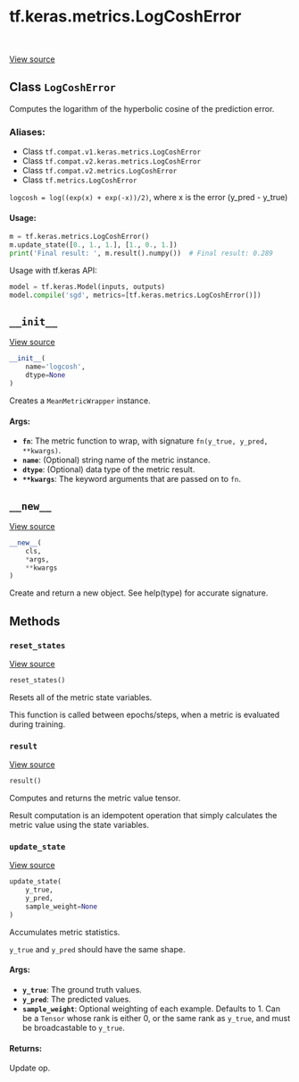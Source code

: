 <div itemscope itemtype="http://developers.google.com/ReferenceObject">
<meta itemprop="name" content="tf.keras.metrics.LogCoshError" />
<meta itemprop="path" content="Stable" />
<meta itemprop="property" content="__init__"/>
<meta itemprop="property" content="__new__"/>
<meta itemprop="property" content="reset_states"/>
<meta itemprop="property" content="result"/>
<meta itemprop="property" content="update_state"/>
</div>

# tf.keras.metrics.LogCoshError

<!-- Insert buttons -->

<table class="tfo-notebook-buttons tfo-api" align="left">
</table>

<a target="_blank" href="/code/stable/tensorflow/python/keras/metrics.py">View source</a>



## Class `LogCoshError`

<!-- Start diff -->
Computes the logarithm of the hyperbolic cosine of the prediction error.



### Aliases:

* Class `tf.compat.v1.keras.metrics.LogCoshError`
* Class `tf.compat.v2.keras.metrics.LogCoshError`
* Class `tf.compat.v2.metrics.LogCoshError`
* Class `tf.metrics.LogCoshError`


<!-- Placeholder for "Used in" -->

`logcosh = log((exp(x) + exp(-x))/2)`, where x is the error (y_pred - y_true)

#### Usage:



```python
m = tf.keras.metrics.LogCoshError()
m.update_state([0., 1., 1.], [1., 0., 1.])
print('Final result: ', m.result().numpy())  # Final result: 0.289
```

Usage with tf.keras API:

```python
model = tf.keras.Model(inputs, outputs)
model.compile('sgd', metrics=[tf.keras.metrics.LogCoshError()])
```

<h2 id="__init__"><code>__init__</code></h2>

<a target="_blank" href="/code/stable/tensorflow/python/keras/metrics.py">View source</a>

``` python
__init__(
    name='logcosh',
    dtype=None
)
```

Creates a `MeanMetricWrapper` instance.


#### Args:


* <b>`fn`</b>: The metric function to wrap, with signature
  `fn(y_true, y_pred, **kwargs)`.
* <b>`name`</b>: (Optional) string name of the metric instance.
* <b>`dtype`</b>: (Optional) data type of the metric result.
* <b>`**kwargs`</b>: The keyword arguments that are passed on to `fn`.

<h2 id="__new__"><code>__new__</code></h2>

<a target="_blank" href="/code/stable/tensorflow/python/keras/metrics.py">View source</a>

``` python
__new__(
    cls,
    *args,
    **kwargs
)
```

Create and return a new object.  See help(type) for accurate signature.




## Methods

<h3 id="reset_states"><code>reset_states</code></h3>

<a target="_blank" href="/code/stable/tensorflow/python/keras/metrics.py">View source</a>

``` python
reset_states()
```

Resets all of the metric state variables.

This function is called between epochs/steps,
when a metric is evaluated during training.

<h3 id="result"><code>result</code></h3>

<a target="_blank" href="/code/stable/tensorflow/python/keras/metrics.py">View source</a>

``` python
result()
```

Computes and returns the metric value tensor.

Result computation is an idempotent operation that simply calculates the
metric value using the state variables.

<h3 id="update_state"><code>update_state</code></h3>

<a target="_blank" href="/code/stable/tensorflow/python/keras/metrics.py">View source</a>

``` python
update_state(
    y_true,
    y_pred,
    sample_weight=None
)
```

Accumulates metric statistics.

`y_true` and `y_pred` should have the same shape.

#### Args:


* <b>`y_true`</b>: The ground truth values.
* <b>`y_pred`</b>: The predicted values.
* <b>`sample_weight`</b>: Optional weighting of each example. Defaults to 1. Can be
  a `Tensor` whose rank is either 0, or the same rank as `y_true`,
  and must be broadcastable to `y_true`.


#### Returns:

Update op.




